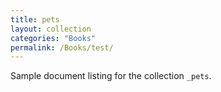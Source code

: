 ```yaml
---
title: pets
layout: collection
categories: "Books"
permalink: /Books/test/
---
```


Sample document listing for the collection `_pets`.
